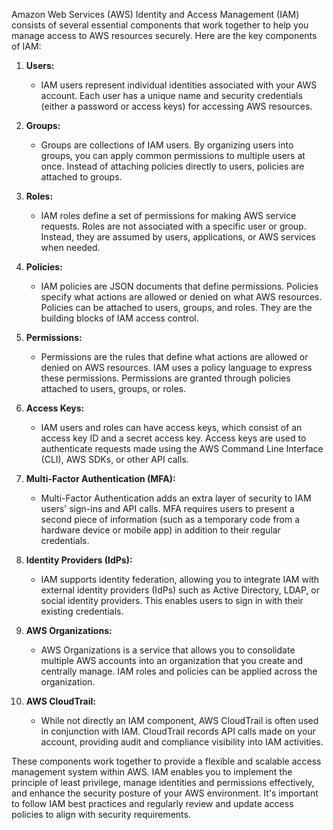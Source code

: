 Amazon Web Services (AWS) Identity and Access Management (IAM) consists of several essential components that work together to help you manage access to AWS resources securely. Here are the key components of IAM:

1. **Users:**
   - IAM users represent individual identities associated with your AWS account. Each user has a unique name and security credentials (either a password or access keys) for accessing AWS resources.

2. **Groups:**
   - Groups are collections of IAM users. By organizing users into groups, you can apply common permissions to multiple users at once. Instead of attaching policies directly to users, policies are attached to groups.

3. **Roles:**
   - IAM roles define a set of permissions for making AWS service requests. Roles are not associated with a specific user or group. Instead, they are assumed by users, applications, or AWS services when needed.

4. **Policies:**
   - IAM policies are JSON documents that define permissions. Policies specify what actions are allowed or denied on what AWS resources. Policies can be attached to users, groups, and roles. They are the building blocks of IAM access control.

5. **Permissions:**
   - Permissions are the rules that define what actions are allowed or denied on AWS resources. IAM uses a policy language to express these permissions. Permissions are granted through policies attached to users, groups, or roles.

6. **Access Keys:**
   - IAM users and roles can have access keys, which consist of an access key ID and a secret access key. Access keys are used to authenticate requests made using the AWS Command Line Interface (CLI), AWS SDKs, or other API calls.

7. **Multi-Factor Authentication (MFA):**
   - Multi-Factor Authentication adds an extra layer of security to IAM users' sign-ins and API calls. MFA requires users to present a second piece of information (such as a temporary code from a hardware device or mobile app) in addition to their regular credentials.

8. **Identity Providers (IdPs):**
   - IAM supports identity federation, allowing you to integrate IAM with external identity providers (IdPs) such as Active Directory, LDAP, or social identity providers. This enables users to sign in with their existing credentials.

9. **AWS Organizations:**
   - AWS Organizations is a service that allows you to consolidate multiple AWS accounts into an organization that you create and centrally manage. IAM roles and policies can be applied across the organization.

10. **AWS CloudTrail:**
    - While not directly an IAM component, AWS CloudTrail is often used in conjunction with IAM. CloudTrail records API calls made on your account, providing audit and compliance visibility into IAM activities.

These components work together to provide a flexible and scalable access management system within AWS. IAM enables you to implement the principle of least privilege, manage identities and permissions effectively, and enhance the security posture of your AWS environment. It's important to follow IAM best practices and regularly review and update access policies to align with security requirements.
